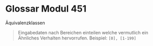 Glossar Modul 451
=================
Äquivalenzklassen
> Eingabedaten nach Bereichen einteilen welche vermutlich ein Ähnliches Verhalten hervorrufen. Beispiel: `[0], [1-199]`
